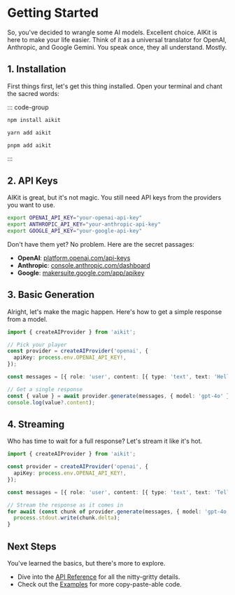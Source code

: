 # Getting Started

So, you've decided to wrangle some AI models. Excellent choice. AIKit is here to make your life easier. Think of it as a universal translator for OpenAI, Anthropic, and Google Gemini. You speak once, they all understand. Mostly.

## 1. Installation

First things first, let's get this thing installed. Open your terminal and chant the sacred words:

::: code-group

```bash [npm]
npm install aikit
```

```bash [yarn]
yarn add aikit
```

```bash [pnpm]
pnpm add aikit
```

:::

## 2. API Keys

AIKit is great, but it's not magic. You still need API keys from the providers you want to use.

```bash
export OPENAI_API_KEY="your-openai-api-key"
export ANTHROPIC_API_KEY="your-anthropic-api-key"
export GOOGLE_API_KEY="your-google-api-key"
```

Don't have them yet? No problem. Here are the secret passages:

- **OpenAI**: [platform.openai.com/api-keys](https://platform.openai.com/api-keys)
- **Anthropic**: [console.anthropic.com/dashboard](https://console.anthropic.com/dashboard)
- **Google**: [makersuite.google.com/app/apikey](https://makersuite.google.com/app/apikey)

## 3. Basic Generation

Alright, let's make the magic happen. Here's how to get a simple response from a model.

```typescript
import { createAIProvider } from 'aikit';

// Pick your player
const provider = createAIProvider('openai', {
  apiKey: process.env.OPENAI_API_KEY!,
});

const messages = [{ role: 'user', content: [{ type: 'text', text: 'Hello, world!' }] }];

// Get a single response
const { value } = await provider.generate(messages, { model: 'gpt-4o' }).next();
console.log(value?.content);
```

## 4. Streaming

Who has time to wait for a full response? Let's stream it like it's hot.

```typescript
import { createAIProvider } from 'aikit';

const provider = createAIProvider('openai', {
  apiKey: process.env.OPENAI_API_KEY!,
});

const messages = [{ role: 'user', content: [{ type: 'text', text: 'Tell me a very short story.' }] }];

// Stream the response as it comes in
for await (const chunk of provider.generate(messages, { model: 'gpt-4o' })) {
  process.stdout.write(chunk.delta);
}
```

## Next Steps

You've learned the basics, but there's more to explore.

- Dive into the [API Reference](/api/generated/README) for all the nitty-gritty details.
- Check out the [Examples](/examples/README) for more copy-paste-able code.

